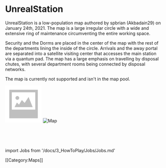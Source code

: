 # UnrealStation

UnrealStation is a low-population map authored by spbrian (Akbadain29) on January 24th, 2021. The map is a large irregular circle with a wide and extensive ring of maintenance circumventing the entire working space. 

Security and the Dorms are placed in the center of the map with the rest of the departments lining the inside of the circle. Arrivals and the away portal are separated into a satellite visiting center that accesses the main station via a quantum pad. The map has a large emphasis on travelling by disposal chutes, with several department rooms being connected by disposal networks.

The map is currently not supported and isn't in the map pool.

![Map](UnrealStation.png) 
![Map](\img\Stations\UnrealStation.png)









  <br/>
<br/>
<br/>

import Jobs from '/docs/3_HowToPlay/Jobs/Jobs.md'

<Jobs />

[[Category:Maps]]
